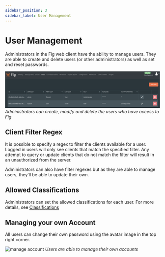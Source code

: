```yaml
---
sidebar_position: 3
sidebar_label: User Management
---
```


# User Management

Administrators in the Fig web client have the ability to manage users. They are able to create and delete users (or other administrators) as well as set and reset passwords.

![user management](../../static/img/user-management.png)  
*Administrators can create, modify and delete the users who have access to Fig*

## Client Filter Regex

It is possible to specify a regex to filter the clients available for a user. Logged in users will only see clients that match the specified filter. Any attempt to query or update clients that do not match the filter will result in an unauthorized from the server.

Administrators can also have filter regexes but as they are able to manage users, they'll be able to update their own.

## Allowed Classifications

Administrators can set the allowed classifications for each user. For more details, see [Classifications](./settings-management/3-classifications.md)

## Managing your own Account

All users can change their own password using the avatar image in the top right corner.

![manage account](../../static/img/manage-account.png)
*Users are able to manage their own accounts*
